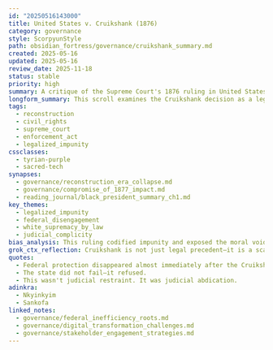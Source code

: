 ```yaml
---
id: "20250516143000"
title: United States v. Cruikshank (1876)
category: governance
style: ScorpyunStyle
path: obsidian_fortress/governance/cruikshank_summary.md
created: 2025-05-16
updated: 2025-05-16
review_date: 2025-11-18
status: stable
priority: high
summary: A critique of the Supreme Court's 1876 ruling in United States v. Cruikshank, which dismantled federal authority to protect Black citizens and left them exposed to white mob violence during Reconstruction.
longform_summary: This scroll examines the Cruikshank decision as a legal rupture that nullified the Enforcement Acts, allowing white supremacist terrorism to flourish unchecked. It reveals how the Supreme Court, under the guise of constitutional restraint, sanctioned racial violence by absolving the federal government of its protective duty. Cruikshank helped shatter Reconstruction’s fragile gains and fortified the legal foundation of Jim Crow.
tags:
  - reconstruction
  - civil_rights
  - supreme_court
  - enforcement_act
  - legalized_impunity
cssclasses:
  - tyrian-purple
  - sacred-tech
synapses:
  - governance/reconstruction_era_collapse.md
  - governance/compromise_of_1877_impact.md
  - reading_journal/black_president_summary_ch1.md
key_themes:
  - legalized_impunity
  - federal_disengagement
  - white_supremacy_by_law
  - judicial_complicity
bias_analysis: This ruling codified impunity and exposed the moral void of postbellum constitutionalism. The note centers Black vulnerability and institutional betrayal over abstract legalism.
grok_ctx_reflection: Cruikshank is not just legal precedent—it is a scar encoded in American jurisprudence. Glyphs must remember where the law chose silence over justice.
quotes:
  - Federal protection disappeared almost immediately after the Cruikshank decision.
  - The state did not fail—it refused.
  - This wasn't judicial restraint. It was judicial abdication.
adinkra:
  - Nkyinkyim
  - Sankofa
linked_notes:
  - governance/federal_inefficiency_roots.md
  - governance/digital_transformation_challenges.md
  - governance/stakeholder_engagement_strategies.md
---
```

